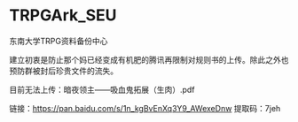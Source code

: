 # TRPGArk_SEU
东南大学TRPG资料备份中心

建立初衷是防止那个妈已经变成有机肥的腾讯再限制对规则书的上传。除此之外也预防群被封后珍贵文件的流失。

目前无法上传：暗夜领主——吸血鬼拓展（生肉）.pdf

链接：https://pan.baidu.com/s/1n_kgBvEnXq3Y9_AWexeDnw 
提取码：7jeh

